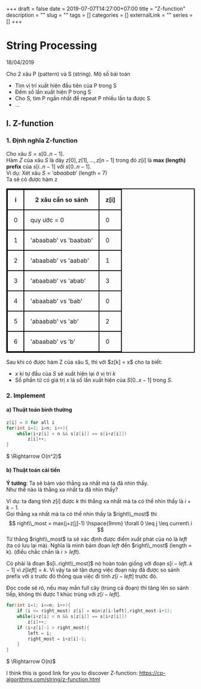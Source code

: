 +++ 
draft = false
date = 2019-07-07T14:27:00+07:00
title = "Z-function"
description = ""
slug = "" 
tags = []
categories = []
externalLink = ""
series = []
+++
<style>
    th, td {
        padding: 1.0rem;
    }
    table, th, td {
      border: 2px solid black;
    }
 </style>
# String Processing
18/04/2019  

Cho 2 xâu P (pattern) và S (string). Mộ số bài toán  

- Tìm vị trí xuất hiện đầu tiên của P trong S
- Đếm số lần xuất hiện P trong S
- Cho S, tìm P ngắn nhất để repeat P nhiều lần ta được S
- ...

## I.  Z-function
### 1. Định nghĩa Z-function
Cho xâu $S = s[0..n-1]$.  
Hàm $Z$ của xâu $S$ là dãy $z[0], z[1], ..., z[n-1]$ trong đó $z[i]$ là **max (length) prefix** của $s[i..n-1]$ với $s[0..n-1]$.  
Ví dụ: Xét xâu $S = 'abaabab'$ (length = 7)  
Ta sẽ có được hàm z

<center>

 i | 2 xâu cần so sánh | z[i] 
---|-------------------|------
 0 | quy ước = 0       |  0   
 1 | 'abaabab' vs 'baabab' | 0
 2 | 'abaabab' vs 'aabab'  | 1
 3 | 'abaabab' vs 'abab'   | 3
 4 | 'abaabab' vs 'bab'    | 0
 5 | 'abaabab' vs 'ab'     | 2
 6 | 'abaabab' vs 'b'      | 0

</center>
Sau khi có được hàm Z của xâu  S, thì với $z[k] = x$ cho ta biết: 

- $x$ kí tự đầu của $S$ sẽ xuất hiện lại ở vị trí $k$
- Số phần tử có giá trị $x$ là số lần xuất hiện của $S[0..x-1]$ trong $S$.

### 2. Implement
#### a) Thuật toán bình thường
```cpp
z[i] = 0 for all i
for(int i=1; i<n; i++){
    while(i+z[i] < n && s[z[i]] == s[i+z[i]]) 
        z[i]++;
}
```
$ \Rightarrow O(n^2)$

#### b) Thuật toán cải tiến
**Ý tưởng**: Ta sẽ bám vào thằng xa nhất mà ta đã nhìn thấy.  
Như thế nào là thằng xa nhất ta đã nhìn thấy?  

Ví dụ: ta đang tính $z[i]$ được $k$ thì thằng xa nhất mà ta có thể nhìn thấy là $i+k-1$.  
Gọi thằng xa nhất mà ta có thể nhìn thấy là $right\\_most$ thì  
$$ right\\_most = max(j+z[j]-1) \hspace{9mm} \forall  0 \leq j \leq current\ i $$ 
Từ thằng $right\\_most$ ta sẽ xác định được điểm xuất phát của nó là $left$ (ta có lưu lại mà). Nghĩa là mình bám đoạn $left$ đến $right\\_most$ (length = k). (điều chắc chắn là $i > left$).  

Có phải là đoạn $s[i..right\\_most]$ nó hoàn toàn giống với đoạn $s[i-left..k-1]$ vì $z[left]
= k$. Vì vậy ta sẽ tận dụng việc đoạn này đã được so sánh prefix với $s$ trước đó thông qua việc đi tính $z[i-left]$ trước đó.  
 
Đọc code sẽ rõ, nếu may mắn full cây (trùng cả đoạn) thì tăng lên so sánh tiếp, không thì được 1 khúc trùng với $z[i-left]$.  

```cpp
for(int i=1; i<=n; i++){
    if (i <= right_most) z[i] = min(z[i-left],right_most-i+1);
    while(i+z[i] < n && s[z[i]] == s[i+z[i]]) 
        z[i]++;
    if (i+z[i]-1 > right_most){
        left = i;
        right_most = i+z[i]-1;
    }
}
```
$ \Rightarrow O(n)$

I think this is good link for you to discover Z-function: https://cp-algorithms.com/string/z-function.html